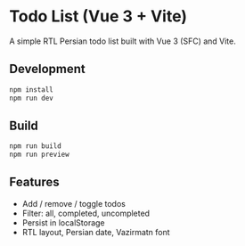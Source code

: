 # Todo List (Vue 3 + Vite)

A simple RTL Persian todo list built with Vue 3 (SFC) and Vite.

## Development

```bash
npm install
npm run dev
```

## Build

```bash
npm run build
npm run preview
```

## Features
- Add / remove / toggle todos
- Filter: all, completed, uncompleted
- Persist in localStorage
- RTL layout, Persian date, Vazirmatn font

